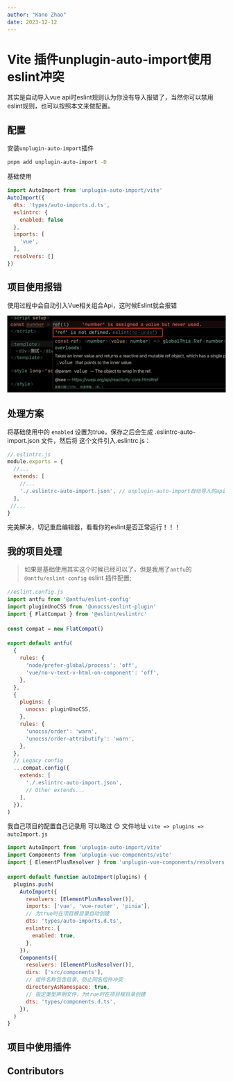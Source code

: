 ```yaml
---
author: "Kano Zhao"
date: 2023-12-12
---
```

# Vite 插件unplugin-auto-import使用 eslint冲突

其实是自动导入vue api时eslint规则认为你没有导入报错了，当然你可以禁用eslint规则，也可以按照本文来做配置。

## 配置

安装``unplugin-auto-import``插件
```bash
pnpm add unplugin-auto-import -D
```

基础使用
```js
import AutoImport from 'unplugin-auto-import/vite'
AutoImport({
  dts: 'types/auto-imports.d.ts',
  eslintrc: {
    enabled: false
  },
  imports: [
    'vue',
  ],
  resolvers: []
})
```

## 项目使用报错
使用过程中会自动引入Vue相关组合Api，这时候Eslint就会报错

![no-undef](./images/eslint-autoimportant/no-undef.png)

## 处理方案

将基础使用中的 ``enabled`` 设置为true，保存之后会生成 .eslintrc-auto-import.json 文件，然后将
这个文件引入.eslintrc.js：

```js
//.eslintrc.js
module.exports = {
  //...
  extends: [
    //...
    './.eslintrc-auto-import.json', // unplugin-auto-import自动导入的api
  ],
 //...
}
```

完美解决，切记重启编辑器，看看你的eslint是否正常运行！！！

## 我的项目处理

> 如果是基础使用其实这个时候已经可以了，但是我用了``antfu``的 ``@antfu/eslint-config`` eslint 插件配置;

```js
//eslint.config.js
import antfu from '@antfu/eslint-config'
import pluginUnoCSS from '@unocss/eslint-plugin'
import { FlatCompat } from '@eslint/eslintrc'

const compat = new FlatCompat()

export default antfu(
  {
    rules: {
      'node/prefer-global/process': 'off',
      'vue/no-v-text-v-html-on-component': 'off',
    },
  },
  {
    plugins: {
      unocss: pluginUnoCSS,
    },
    rules: {
      'unocss/order': 'warn',
      'unocss/order-attributify': 'warn',
    },
  },
  // Legacy config
  ...compat.config({
    extends: [
      './.eslintrc-auto-import.json',
      // Other extends...
    ],
  }),
)

```
我自己项目的配置自己记录用 可以略过 😊
文件地址 ``vite => plugins => autoImport.js``
```js
import AutoImport from 'unplugin-auto-import/vite'
import Components from 'unplugin-vue-components/vite'
import { ElementPlusResolver } from 'unplugin-vue-components/resolvers'

export default function autoImport(plugins) {
  plugins.push(
    AutoImport({
      resolvers: [ElementPlusResolver()],
      imports: ['vue', 'vue-router', 'pinia'],
      // 为true时在项目根目录自动创建
      dts: 'types/auto-imports.d.ts',
      eslintrc: {
        enabled: true,
      },
    }),
    Components({
      resolvers: [ElementPlusResolver()],
      dirs: ['src/components'],
      // 组件名称包含目录，防止同名组件冲突
      directoryAsNamespace: true,
      // 指定类型声明文件，为true时在项目根目录创建
      dts: 'types/components.d.ts',
    }),
  )
}
```

## 项目中使用插件

<CustomLink title="按需自动导入 Vite、Webpack、Rspack、Rollup 和 esbuild 的 API。具有 TypeScript 支持。由 unplugin 提供支持。" href="https://github.com/unplugin/unplugin-auto-import" />

<CustomLink title="antfu的Eslint配置插件" href="https://github.com/antfu/eslint-config" />

<CustomLink title="自动导入组件的插件" href="https://www.npmjs.com/package/unplugin-vue-components" />




<PageInfo/>



## Contributors

<Contributors/>

<CopyRight/>

<Person/>